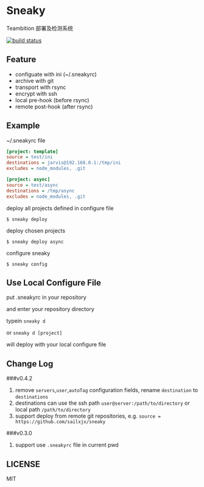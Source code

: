 Sneaky
=======

Teambition 部署及检测系统

[![build status](https://api.travis-ci.org/sailxjx/sneaky.png)](https://travis-ci.org/sailxjx/sneaky)

## Feature

* configuate with ini (~/.sneakyrc)
* archive with git
* transport with rsync
* encrypt with ssh
* local pre-hook (before rsync)
* remote post-hook (after rsync)

## Example

~/.sneakyrc file

```ini
[project: template]
source = test/ini
destinations = jarvis@192.168.0.1:/tmp/ini
excludes = node_modules, .git

[project: async]
source = test/async
destinations = /tmp/async
excludes = node_modules, .git
```

deploy all projects defined in configure file
```
$ sneaky deploy
```

deploy chosen projects
```
$ sneaky deploy async
```

configure sneaky
```
$ sneaky config
```

## Use Local Configure File

put .sneakyrc in your repository

and enter your repository directory

typein `sneaky d`

or `sneaky d [project]`

will deploy with your local configure file

## Change Log

###v0.4.2
1. remove `servers`,`user`,`autoTag` configuration fields, rename `destination` to `destinations`
2. destinations can use the ssh path `user@server:/path/to/directory` or local path `/path/to/directory`
3. support deploy from remote git repositories, e.g. `source = https://github.com/sailxjx/sneaky`

###v0.3.0
1. support use `.sneakyrc` file in current pwd

## LICENSE
MIT
